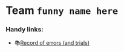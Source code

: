# Team `funny name here`

### Handy links:

- 📚[Record of errors (and trials)](https://docs.google.com/spreadsheets/d/1WBDMyHXo9w4lH1y4LYVEwYf8GmgtA14Vjlu8kpgY7Pk/edit?usp=sharing)